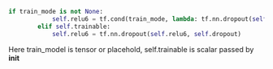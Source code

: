 ```python
if train_mode is not None:
            self.relu6 = tf.cond(train_mode, lambda: tf.nn.dropout(self.relu6, self.dropout), lambda: self.relu6)
        elif self.trainable:
            self.relu6 = tf.nn.dropout(self.relu6, self.dropout)
```
Here train_model is tensor or placehold, self.trainable is scalar passed by __init__